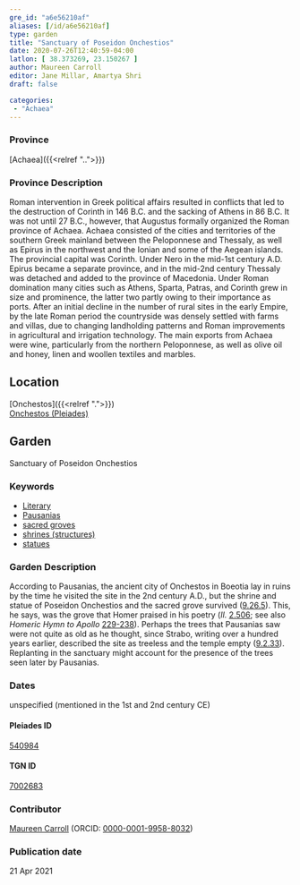 ```yaml
---
gre_id: "a6e56210af"
aliases: [/id/a6e56210af]
type: garden
title: "Sanctuary of Poseidon Onchestios"
date: 2020-07-26T12:40:59-04:00
latlon: [ 38.373269, 23.150267 ]
author: Maureen Carroll
editor: Jane Millar, Amartya Shri
draft: false

categories:
 - "Achaea"
---
```


### Province

[Achaea]({{<relref "..">}})

### Province Description

Roman intervention in Greek political affairs resulted in conflicts that led to the destruction of Corinth in 146 B.C. and the sacking of Athens in 86 B.C. It was not until 27 B.C., however, that Augustus formally organized the Roman province of Achaea. Achaea consisted of the cities and territories of the southern Greek mainland between the Peloponnese and Thessaly, as well as Epirus in the northwest and the Ionian and some of the Aegean islands.
The provincial capital was Corinth. Under Nero in the mid-1st century A.D. Epirus became a separate province, and in the mid-2nd century Thessaly was detached and added to the province of Macedonia. Under Roman domination many cities such as Athens, Sparta, Patras, and Corinth grew in size and prominence, the latter two partly owing to their importance as ports.  After an initial decline in the number of rural sites in the early Empire, by the late Roman period the countryside was densely settled with farms and villas, due to changing landholding patterns and Roman improvements in agricultural and irrigation technology. The main exports from Achaea were wine, particularly from the northern Peloponnese, as well as olive oil and honey, linen and woollen textiles and marbles.

## Location

[Onchestos]({{<relref ".">}}) \
[Onchestos (Pleiades)](https://pleiades.stoa.org/places/540984)

<!--### Location Description-->

<!-- LEAVE THIS BLANK FOR NOW

## Sublocation


[AREA WITHIN LOCATION, LIKE “PALATINE HILL”](GEOREFERENCE LINK)
A sublocation is any area larger than an individual garden, but located within a location. I would always try to include a link to a controlled vocabulary here if possible. This ID may well be different from the Garden ID, e.g., Pompeii versus a Garden in one of the houses which has its own Pleiades ID.
-->

<!--### Sublocation Description-->

<!-- DESCRIPTION -->

## Garden

Sanctuary of Poseidon Onchestios

### Keywords

- [Literary](#)
- [Pausanias](https://catalog.perseus.org/cite-collections/authors/urn:cite:perseus:author.1054.1)
- [sacred groves](http://vocab.getty.edu/page/aat/300251876)
-	[shrines (structures)](http://vocab.getty.edu/page/aat/300007558)
-	[statues](http://vocab.getty.edu/page/aat/300047600)

### Garden Description

According to Pausanias, the ancient city of Onchestos in Boeotia lay in ruins by the time he visited the site in the 2nd century A.D., but the shrine and statue of Poseidon Onchestios and the sacred grove survived ([9.26.5](http://data.perseus.org/citations/urn:cts:greekLit:tlg0525.tlg001.perseus-eng1:9.26.5)).  This, he says, was the grove that Homer praised in his poetry (*Il.* [2.506](http://data.perseus.org/citations/urn:cts:greekLit:tlg0012.tlg001.perseus-grc1:2.459-2.510); see also *Homeric Hymn to Apollo* [229-238](http://data.perseus.org/citations/urn:cts:greekLit:tlg0013.tlg003.perseus-eng1:3)). Perhaps the trees that Pausanias saw were not quite as old as he thought, since Strabo, writing over a hundred years earlier, described the site as treeless and the temple empty ([9.2.33](http://data.perseus.org/citations/urn:cts:greekLit:tlg0099.tlg001.perseus-eng1:9.2)).  Replanting in the sanctuary might account for the presence of the trees seen later by Pausanias.

<!--### Maps-->

<!--
OLD WAY (DO NOT USE)
![alt_text](../../images/image_name.ext)
*CAPTION*

NEW WAY ↓↓↓↓
{{< image src="image_name.ext" alt="ALT_TEXT" title="CAPTION" >}}

### Plans

OLD WAY (DO NOT USE)
![alt_text](../../images/image_name.ext)
*CAPTION*

NEW WAY ↓↓↓↓
{{< image src="image_name.ext" alt="ALT_TEXT" title="CAPTION" >}}
-->

<!--### Images-->

<!--
OLD WAY (DO NOT USE)
![alt_text](../../images/image_name.ext)
*CAPTION*

NEW WAY ↓↓↓↓
{{< image src="image_name.ext" alt="ALT_TEXT" title="CAPTION" >}}
-->

### Dates

unspecified (mentioned in the 1st and 2nd century CE)

<!--
### Bibliography

- BIB_ENTRY [(worldcat)](WORLDCAT_LINK_URL)
-->

<!--#### Periodo ID-->

<!-- [PERIODO_ID](https://pleiades.stoa.org/places/PLEIADES_ID) -->

#### Pleiades ID

[540984](https://pleiades.stoa.org/places/540984)

#### TGN ID

[7002683](http://vocab.getty.edu/page/tgn/7002683)

### Contributor

[Maureen Carroll](link) (ORCID: [0000-0001-9958-8032](https://orcid.org/0000-0001-9958-8032))

### Publication date


21 Apr 2021

<!--### Related articles-->

<!-- Links to other related articles. Leave blank for now -->
